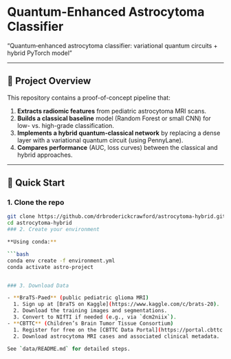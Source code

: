 # Quantum-Enhanced Astrocytoma Classifier

“Quantum‐enhanced astrocytoma classifier: variational quantum circuits + hybrid PyTorch model”

---

## 📖 Project Overview

This repository contains a proof-of-concept pipeline that:

1. **Extracts radiomic features** from pediatric astrocytoma MRI scans.  
2. **Builds a classical baseline** model (Random Forest or small CNN) for low- vs. high-grade classification.  
3. **Implements a hybrid quantum-classical network** by replacing a dense layer with a variational quantum circuit (using PennyLane).  
4. **Compares performance** (AUC, loss curves) between the classical and hybrid approaches.

---

## 🚀 Quick Start

### 1. Clone the repo

```bash
git clone https://github.com/drbroderickcrawford/astrocytoma-hybrid.git
cd astrocytoma-hybrid
### 2. Create your environment

**Using conda:**

```bash
conda env create -f environment.yml
conda activate astro-project


### 3. Download Data

- **BraTS-Paed** (public pediatric glioma MRI)  
  1. Sign up at [BraTS on Kaggle](https://www.kaggle.com/c/brats-20).  
  2. Download the training images and segmentations.  
  3. Convert to NIfTI if needed (e.g., via `dcm2niix`).  
- **CBTTC** (Children’s Brain Tumor Tissue Consortium)  
  1. Register for free on the [CBTTC Data Portal](https://portal.cbttc.org).  
  2. Download astrocytoma MRI cases and associated clinical metadata.

See `data/README.md` for detailed steps.



